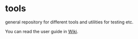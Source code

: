 tools
=====

general repository for different tools and utilities for testing etc.


You can read the user guide in [ Wiki](../../wiki/Home).

